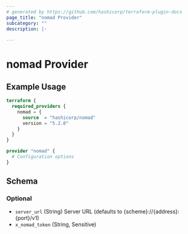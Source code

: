 ```yaml
---
# generated by https://github.com/hashicorp/terraform-plugin-docs
page_title: "nomad Provider"
subcategory: ""
description: |-
  
---
```


# nomad Provider



## Example Usage

```terraform
terraform {
  required_providers {
    nomad = {
      source  = "hashicorp/nomad"
      version = "5.2.0"
    }
  }
}

provider "nomad" {
  # Configuration options
}
```

<!-- schema generated by tfplugindocs -->
## Schema

### Optional

- `server_url` (String) Server URL (defaults to {scheme}://{address}:{port}/v1)
- `x_nomad_token` (String, Sensitive)
